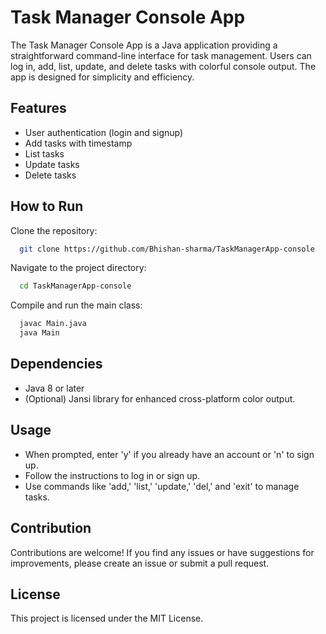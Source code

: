 
# Task Manager Console App

The Task Manager Console App is a Java application providing a straightforward command-line interface for task management. Users can log in, add, list, update, and delete tasks with colorful console output. The app is designed for simplicity and efficiency.


## Features

- User authentication (login and signup)
- Add tasks with timestamp
- List tasks
- Update tasks
- Delete tasks


## How to Run

Clone the repository:

```bash
  git clone https://github.com/Bhishan-sharma/TaskManagerApp-console
```

Navigate to the project directory:

```bash
  cd TaskManagerApp-console
```

Compile and run the main class:

```bash
  javac Main.java
  java Main
```
## Dependencies

- Java 8 or later
- (Optional) Jansi library for enhanced cross-platform color output.
## Usage

- When prompted, enter 'y' if you already have an account or 'n' to sign up.
- Follow the instructions to log in or sign up.
- Use commands like 'add,' 'list,' 'update,' 'del,' and 'exit' to manage tasks.
## Contribution

Contributions are welcome! If you find any issues or have suggestions for improvements, please create an issue or submit a pull request.
## License

This project is licensed under the MIT License.